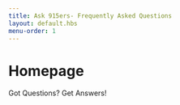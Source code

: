 ```yaml
---
title: Ask 915ers- Frequently Asked Questions
layout: default.hbs
menu-order: 1
---
```


# Homepage

Got Questions? Get Answers!
